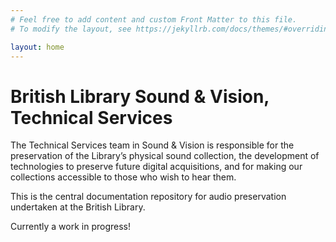 ```yaml
---
# Feel free to add content and custom Front Matter to this file.
# To modify the layout, see https://jekyllrb.com/docs/themes/#overriding-theme-defaults

layout: home
---
```

# British Library Sound & Vision, Technical Services
The Technical Services team in Sound & Vision is responsible for the preservation of the Library’s physical sound collection, the development of technologies to preserve future digital acquisitions, and for making our collections accessible to those who wish to hear them.

This is the central documentation repository for audio preservation undertaken at the British Library.

Currently a work in progress!

